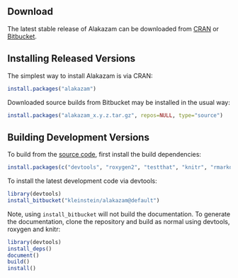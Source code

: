 Download
-------------------------------------------------------------------------------

The latest stable release of Alakazam can be downloaded from 
[CRAN](http://cran.rstudio.com/web/packages/alakazam) or 
[Bitbucket](https://bitbucket.org/kleinstein/alakazam/downloads).

Installing Released Versions
-------------------------------------------------------------------------------

The simplest way to install Alakazam is via CRAN:

```R
install.packages("alakazam")
```

Downloaded source builds from Bitbucket may be installed in the usual way:

```R
install.packages("alakazam_x.y.z.tar.gz", repos=NULL, type="source")
```

Building Development Versions
-------------------------------------------------------------------------------

To build from the [source code](http://bitbucket.org/kleinstein/alakazam),
first install the build dependencies:

```R
install.packages(c("devtools", "roxygen2", "testthat", "knitr", "rmarkdown", "Rcpp"))
```

To install the latest development code via devtools:

```R
library(devtools)
install_bitbucket("kleinstein/alakazam@default")
```

Note, using `install_bitbucket` will not build the documentation. To generate the 
documentation, clone the repository and build as normal using devtools, 
roxygen and knitr:

```R
library(devtools)
install_deps()
document()
build()
install()
```
